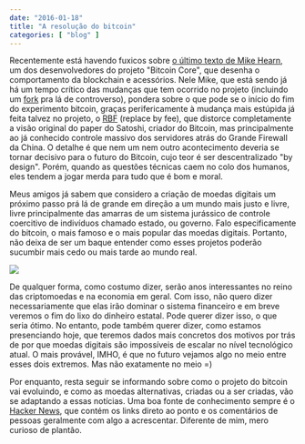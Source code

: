 ```yaml
---
date: "2016-01-18"
title: "A resolução do bitcoin"
categories: [ "blog" ]
---
```

Recentemente está havendo fuxicos sobre [o último texto de Mike Hearn](https://medium.com/@octskyward/the-resolution-of-the-bitcoin-experiment-dabb30201f7#.byqa8kj97), um dos desenvolvedores do projeto "Bitcoin Core", que desenha o comportamento da blockchain e acessórios. Nele Mike, que está sendo já há um tempo crítico das mudanças que tem ocorrido no projeto (incluindo um [fork](https://medium.com/faith-and-future/why-is-bitcoin-forking-d647312d22c1#.khrfklcsn) pra lá de controverso), pondera sobre o que pode se o início do fim do experimento bitcoin, graças perifericamente à mudança mais estúpida já feita talvez no projeto, o [RBF](https://medium.com/@octskyward/replace-by-fee-43edd9a1dd6d#.ityek2t45) (replace by fee), que distorce completamente a visão original do paper do Satoshi, criador do Bitcoin, mas principalmente ao já conhecido controle massivo dos servidores atrás do Grande Firewall da China. O detalhe é que nem um nem outro acontecimento deveria se tornar decisivo para o futuro do Bitcoin, cujo teor é ser descentralizado "by design". Porém, quando as questões técnicas caem no colo dos humanos, eles tendem a jogar merda para tudo que é bom e moral.

Meus amigos já sabem que considero a criação de moedas digitais um próximo passo prá lá de grande em direção a um mundo mais justo e livre, livre principalmente das amarras de um sistema jurássico de controle coercitivo de indivíduos chamado estado, ou governo. Falo especificamente do bitcoin, o mais famoso e o mais popular das moedas digitais. Portanto, não deixa de ser um baque entender como esses projetos poderão sucumbir mais cedo ou mais tarde ao mundo real.

![](/images/arDXYon.jpg)

De qualquer forma, como costumo dizer, serão anos interessantes no reino das criptomoedas e na economia em geral. Com isso, não quero dizer necessariamente que elas irão dominar o sistema financeiro e em breve veremos o fim do lixo do dinheiro estatal. Pode querer dizer isso, o que seria ótimo. No entanto, pode também querer dizer, como estamos presenciando hoje, que teremos dados mais concretos dos motivos por trás de por que moedas digitais são impossíveis de escalar no nível tecnológico atual. O mais provável, IMHO, é que no futuro vejamos algo no meio entre esses dois extremos. Mas não exatamente no meio =)

Por enquanto, resta seguir se informando sobre como o projeto do bitcoin vai evoluindo, e como as moedas alternativas, criadas ou a ser criadas, vão se adaptando a essas notícias. Uma boa fonte de conhecimento sempre é o [Hacker News](https://news.ycombinator.com/), que contém os links direto ao ponto e os comentários de pessoas geralmente com algo a acrescentar. Diferente de mim, mero curioso de plantão.
